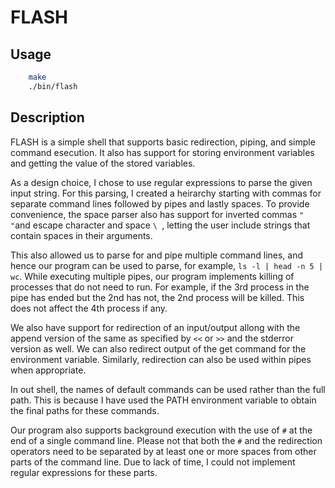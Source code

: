 # FLASH

## Usage
```Bash
    make
    ./bin/flash
```

## Description

FLASH is a simple shell that supports basic redirection, piping, and simple command esecution. It also has support for storing environment variables and getting the value of the stored variables.

As a design choice, I chose to use regular expressions to parse the given input string. For this parsing, I created a heirarchy starting with commas for separate command lines followed by pipes and lastly spaces. To provide convenience, the space parser also has support for inverted commas `" "`and escape character and space `\ `, letting the user include strings that contain spaces in their arguments. 

This also allowed us to parse for and pipe multiple command lines, and hence our program can be used to parse, for example, `ls -l | head -n 5 | wc`. While executing multiple pipes, our program implements killing of processes that do not need to run. For example, if the 3rd process in the pipe has ended but the 2nd has not, the 2nd process will be killed. This does not affect the 4th process if any.

We also have support for redirection of an input/output allong with the append version of the same as specified by `<<` or `>>` and the stderror version as well. We can also redirect output of the get command for the environment variable. Similarly, redirection can also be used within pipes when appropriate. 

In out shell, the names of default commands can be used rather than the full path. This is because I have used the PATH environment variable to obtain the final paths for these commands.

Our program also supports background execution with the use of `#` at the end of a single command line. Please not that both the `#` and the redirection operators need to be separated by at least one or more spaces from other parts of the command line. Due to lack of time, I could not implement regular expressions for these parts.
